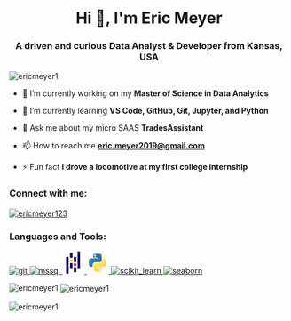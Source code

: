 <h1 align="center">Hi 👋, I'm Eric Meyer</h1>
<h3 align="center">A driven and curious Data Analyst & Developer from Kansas, USA</h3>

<p align="left"> <img src="https://komarev.com/ghpvc/?username=ericmeyer1&label=Profile%20views&color=0e75b6&style=flat" alt="ericmeyer1" /> </p>

- 🔭 I’m currently working on my **Master of Science in Data Analytics**

- 🌱 I’m currently learning **VS Code, GitHub, Git, Jupyter, and Python**

- 💬 Ask me about my micro SAAS **TradesAssistant**

- 📫 How to reach me **eric.meyer2019@gmail.com**

- ⚡ Fun fact **I drove a locomotive at my first college internship**

<h3 align="left">Connect with me:</h3>
<p align="left">
<a href="https://linkedin.com/in/ericmeyer123" target="blank"><img align="center" src="https://raw.githubusercontent.com/rahuldkjain/github-profile-readme-generator/master/src/images/icons/Social/linked-in-alt.svg" alt="ericmeyer123" height="30" width="40" /></a>
</p>

<h3 align="left">Languages and Tools:</h3>
<p align="left"> <a href="https://git-scm.com/" target="_blank" rel="noreferrer"> <img src="https://www.vectorlogo.zone/logos/git-scm/git-scm-icon.svg" alt="git" width="40" height="40"/> </a> <a href="https://www.microsoft.com/en-us/sql-server" target="_blank" rel="noreferrer"> <img src="https://www.svgrepo.com/show/303229/microsoft-sql-server-logo.svg" alt="mssql" width="40" height="40"/> </a> <a href="https://pandas.pydata.org/" target="_blank" rel="noreferrer"> <img src="https://raw.githubusercontent.com/devicons/devicon/2ae2a900d2f041da66e950e4d48052658d850630/icons/pandas/pandas-original.svg" alt="pandas" width="40" height="40"/> </a> <a href="https://www.python.org" target="_blank" rel="noreferrer"> <img src="https://raw.githubusercontent.com/devicons/devicon/master/icons/python/python-original.svg" alt="python" width="40" height="40"/> </a> <a href="https://scikit-learn.org/" target="_blank" rel="noreferrer"> <img src="https://upload.wikimedia.org/wikipedia/commons/0/05/Scikit_learn_logo_small.svg" alt="scikit_learn" width="40" height="40"/> </a> <a href="https://seaborn.pydata.org/" target="_blank" rel="noreferrer"> <img src="https://seaborn.pydata.org/_images/logo-mark-lightbg.svg" alt="seaborn" width="40" height="40"/> </a> </p>

<p><img align="left" src="https://github-readme-stats.vercel.app/api/top-langs?username=ericmeyer1&show_icons=true&locale=en&layout=compact" alt="ericmeyer1" /></p>

<p>&nbsp;<img align="center" src="https://github-readme-stats.vercel.app/api?username=ericmeyer1&show_icons=true&locale=en" alt="ericmeyer1" /></p>

<p><img align="center" src="https://github-readme-streak-stats.herokuapp.com/?user=ericmeyer1&" alt="ericmeyer1" /></p>

